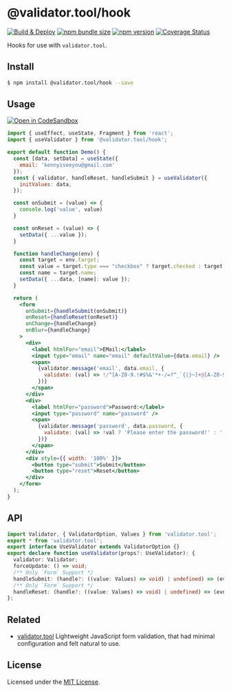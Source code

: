 @validator.tool/hook
===

[![Build & Deploy](https://github.com/jaywcjlove/validator.js/actions/workflows/ci.yml/badge.svg)](https://github.com/jaywcjlove/validator.js/actions/workflows/ci.yml)
[![npm bundle size](https://img.shields.io/bundlephobia/minzip/@validator.tool/hook)](https://bundlephobia.com/package/@validator.tool/hook)
[![npm version](https://img.shields.io/npm/v/@validator.tool/hook.svg)](https://www.npmjs.com/package/@validator.tool/hook)
[![Coverage Status](https://jaywcjlove.github.io/validator.js/coverage/badges.svg)](https://jaywcjlove.github.io/validator.js/coverage/lcov-report)

Hooks for use with `validator.tool`.

## Install

```bash
$ npm install @validator.tool/hook --save
```

## Usage

[![Open in CodeSandbox](https://img.shields.io/badge/Open%20in-CodeSandbox-blue?logo=codesandbox)](https://codesandbox.io/embed/validator-js-support-hook-andras-dbzbz-dbzbz?fontsize=14&hidenavigation=1&theme=dark)

```jsx
import { useEffect, useState, Fragment } from 'react';
import { useValidator } from '@validator.tool/hook';

export default function Demo() {
  const [data, setData] = useState({
    email: 'kennyiseeyou@gmail.com'
  });
  const { validator, handleReset, handleSubmit } = useValidator({
    initValues: data,
  });

  const onSubmit = (value) => {
    console.log('value', value)
  }

  const onReset = (value) => {
    setData({ ...value });
  }

  function handleChange(env) {
    const target = env.target;
    const value = target.type === "checkbox" ? target.checked : target.value;
    const name = target.name;
    setData({ ...data, [name]: value });
  }

  return (
    <form
      onSubmit={handleSubmit(onSubmit)}
      onReset={handleReset(onReset)}
      onChange={handleChange}
      onBlur={handleChange}
    >
      <div>
        <label htmlFor="email">EMail:</label>
        <input type="email" name="email" defaultValue={data.email} />
        <span>
          {validator.message('email', data.email, {
            validate: (val) => !/^[A-Z0-9.!#$%&'*+-/=?^_`{|}~]+@[A-Z0-9.-]+\.[A-Z]{2,}$/i.test(val) ? `The ${val} must be a valid email address.` : ''
          })}
        </span>
      </div>
      <div>
        <label htmlFor="password">Password:</label>
        <input type="password" name="password" />
        <span>
          {validator.message('password', data.password, {
            validate: (val) => !val ? 'Please enter the password!' : ''
          })}
        </span>
      </div>
      <div style={{ width: '100%' }}>
        <button type="submit">Submit</button>
        <button type="reset">Reset</button>
      </div>
    </form>
  );
}
```

## API

```ts
import Validator, { ValidatorOption, Values } from 'validator.tool';
export * from 'validator.tool';
export interface UseValidator extends ValidatorOption {}
export declare function useValidator(props?: UseValidator): {
  validator: Validator;
  forceUpdate: () => void;
  /** Only `Form` Support */
  handleSubmit: (handle?: ((value: Values) => void) | undefined) => (evn: React.FormEvent<HTMLFormElement>) => void;
  /** Only `Form` Support */
  handleReset: (handle?: ((value: Values) => void) | undefined) => (evn: React.FormEvent<HTMLFormElement>) => void;
};
```

## Related

- [validator.tool](https://github.com/jaywcjlove/validator.js) Lightweight JavaScript form validation, that had minimal configuration and felt natural to use.

## License

Licensed under the [MIT License](https://opensource.org/licenses/MIT).
